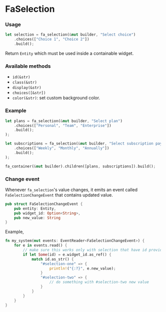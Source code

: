 # FaSelection

### Usage
```rust
let selection = fa_selection(&mut builder, "Select choice")
    .choices(["Choice 1", "Choice 2"])
    .build();
```
Return `Entity` which must be used inside a containable widget.


### Available methods
- `id(&str)`
- `class(&str)`
- `display(&str)`
- `choices([&str])`
- `color(&str)`: set custom background color.

### Example
```rust
let plans = fa_selection(&mut builder, "Select plan")
    .choices(["Personal", "Team", "Enterprise"])
    .build();
);

let subscriptions = fa_selection(&mut builder, "Select subscription payment")
    .choices(["Weekly", "Monthly", "Annually"])
    .build();
);

fa_container(&mut builder).children([plans, subscriptions]).build();
```

### Change event

Whenever `fa_selection`'s value changes, it emits an event called `FaSelectionChangeEvent` that contains
updated value.

```rust
pub struct FaSelectionChangeEvent {
    pub entity: Entity,
    pub widget_id: Option<String>,
    pub new_value: String
}
```

Example,
```rust
fn my_system(mut events: EventReader<FaSelectionChangeEvent>) {
    for e in events.read() {
        // make sure this works only with selection that have id provided
        if let Some(id) = e.widget_id.as_ref() {
            match id.as_str() {
                "#selection-one" => {
                    println!("{:?}", e.new_value);
                }
                "#selection-two" => {
                    // do something with #selection-two new value
                }
            }
        }
    }
}
```
